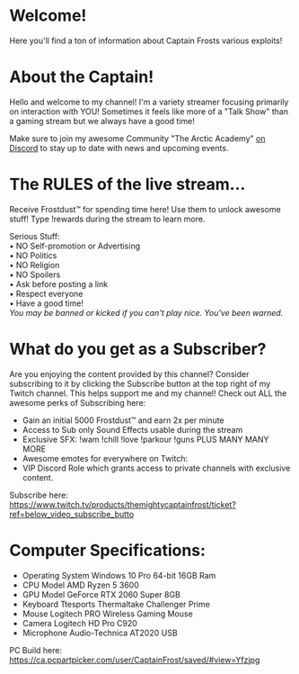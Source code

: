 # Welcome!
Here you'll find a ton of information about Captain Frosts various exploits!







# About the Captain!
Hello and welcome to my channel!
I'm a variety streamer focusing primarily on interaction with YOU! Sometimes it feels like more of a "Talk Show" than a gaming stream but we always have a good time!

Make sure to join my awesome Community "The Arctic Academy" [on Discord](https://discord.gg/NgMKdghZRA) to stay up to date with news and upcoming events. 







# The RULES of the live stream...
Receive Frostdust™ for spending time here! Use them to unlock awesome stuff! Type !rewards during the stream to learn more.

Serious Stuff:                   
• NO Self-promotion or Advertising                            
• NO Politics   
• NO Religion  
• NO Spoilers        
• Ask before posting a link                            
• Respect everyone          
• Have a good time!          
*You may be banned or kicked if you can't play nice. You've been warned.* 






# What do you get as a Subscriber?
Are you enjoying the content provided by this channel? 
Consider subscribing to it by clicking the Subscribe button at the top right of my Twitch channel. This helps support me and my channel!
Check out ALL the awesome perks of Subscribing here:

* Gain an initial 5000 Frostdust™ and earn 2x per minute
* Access to Sub only Sound Effects usable during the stream
* Exclusive SFX:
!wam
!chill
!love
!parkour
!guns
PLUS MANY MANY MORE
* Awesome emotes for everywhere on Twitch:
* VIP Discord Role which grants access to private channels with exclusive content.

Subscribe here: https://www.twitch.tv/products/themightycaptainfrost/ticket?ref=below_video_subscribe_butto                              
                                     
# Computer Specifications:

* Operating System
 Windows 10 Pro 64-bit 16GB Ram
* CPU Model
 AMD Ryzen 5 3600 
* GPU Model
 GeForce RTX 2060 Super 8GB
* Keyboard
 Ttesports Thermaltake Challenger Prime
* Mouse
 Logitech PRO Wireless Gaming Mouse
* Camera
 Logitech HD Pro C920
* Microphone
 Audio-Technica AT2020 USB

PC Build here: https://ca.pcpartpicker.com/user/CaptainFrost/saved/#view=Yfzjpg

